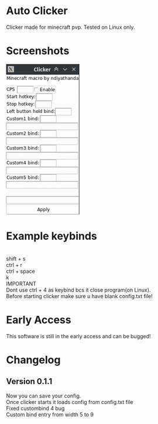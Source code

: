 # Auto Clicker
Clicker made for minecraft pvp. Tested on Linux only.

# Screenshots
![](Screenshot_62.png)

# Example keybinds
<br>
shift + s
<br>
ctrl + r
<br>
ctrl + space
<br>
k
<br>
IMPORTANT
<br>
Dont use ctrl + 4 as keybind bcs it close program(on Linux). 
<br>
Before starting clicker make sure u have blank config.txt file!

# Early Access
This software is still in the early access and can be bugged!
# Changelog
## Version 0.1.1
Now you can save your config.
<br>
Once clicker starts it loads config from config.txt file
<br>
Fixed custombind 4 bug
<br>
Custom bind entry from width 5 to 9
